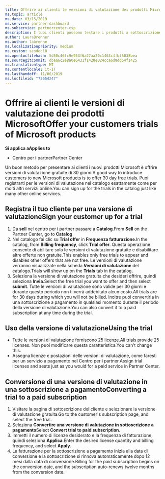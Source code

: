 ```yaml
---
title: Offrire ai clienti le versioni di valutazione dei prodotti Microsoft | Centro per i partner
ms.topic: article
ms.date: 03/15/2019
ms.service: partner-dashboard
ms.subservice: partnercenter-csp
description: I tuoi clienti possono testare i prodotti a sottoscrizione Microsoft per 30 giorni. È possibile iscriversi a queste versioni di valutazione nel catalogo proprio come molti altri Servizi online.
author: LauraBrenner
ms.author: labrenne
ms.localizationpriority: medium
ms.custom: seodec18
ms.openlocfilehash: 5d50c46fc9e953f6a27aa29c1463c4fbf5038bea
ms.sourcegitcommit: dbaa6c2e8a0e6431f1420e024cca6d0dd54f1425
ms.translationtype: MT
ms.contentlocale: it-IT
ms.lasthandoff: 11/06/2019
ms.locfileid: "73654247"
---
```

# <a name="offer-your-customers-trials-of-microsoft-products"></a><span data-ttu-id="0e5d6-104">Offrire ai clienti le versioni di valutazione dei prodotti Microsoft</span><span class="sxs-lookup"><span data-stu-id="0e5d6-104">Offer your customers trials of Microsoft products</span></span>

<span data-ttu-id="0e5d6-105">**Si applica a**</span><span class="sxs-lookup"><span data-stu-id="0e5d6-105">**Applies to**</span></span>

-  <span data-ttu-id="0e5d6-106">Centro per i partner</span><span class="sxs-lookup"><span data-stu-id="0e5d6-106">Partner Center</span></span>

<span data-ttu-id="0e5d6-107">Un buon metodo per presentare ai clienti i nuovi prodotti Microsoft è offrire versioni di valutazione gratuite di 30 giorni.</span><span class="sxs-lookup"><span data-stu-id="0e5d6-107">A good way to introduce customers to new Microsoft products is to offer 30 day free trials.</span></span> <span data-ttu-id="0e5d6-108">Puoi registrarti per le versioni di valutazione nel catalogo esattamente come per molti altri servizi online.</span><span class="sxs-lookup"><span data-stu-id="0e5d6-108">You can sign up for the trials in the catalog just like many other online services.</span></span>  

## <a name="sign-your-customer-up-for-a-trial"></a><span data-ttu-id="0e5d6-109">Registra il tuo cliente per una versione di valutazione</span><span class="sxs-lookup"><span data-stu-id="0e5d6-109">Sign your customer up for a trial</span></span>

1.  <span data-ttu-id="0e5d6-110">Da **sell** nel centro per i partner passare a **Catalog**.</span><span class="sxs-lookup"><span data-stu-id="0e5d6-110">From **Sell** on the Partner Center, go to **Catalog**.</span></span> 
2.  <span data-ttu-id="0e5d6-111">Nel catalogo fai clic su **Trial offer** in **Frequenza fatturazione**.</span><span class="sxs-lookup"><span data-stu-id="0e5d6-111">In the catalog, from **Billing frequency**, click **Trial offer**.</span></span> <span data-ttu-id="0e5d6-112">Questa operazione consente di abilitare solo le versioni di valutazione gratuite e disabilitare altre offerte non gratuite.</span><span class="sxs-lookup"><span data-stu-id="0e5d6-112">This enables only free trials to appear and disables other offers that are not free.</span></span> <span data-ttu-id="0e5d6-113">Le versioni di valutazione verranno visualizzate nella scheda **Versioni di valutazione** del catalogo.</span><span class="sxs-lookup"><span data-stu-id="0e5d6-113">Trials will show up on the **Trials** tab in the catalog.</span></span>
3.  <span data-ttu-id="0e5d6-114">Seleziona la versione di valutazione gratuita che desideri offrire, quindi seleziona **Invia**.</span><span class="sxs-lookup"><span data-stu-id="0e5d6-114">Select the free trial you want to offer and then select **submit**.</span></span> <span data-ttu-id="0e5d6-115">Tutte le versioni di valutazione sono valide per 30 giorni e durante questo periodo non ti verrà addebitato alcun costo.</span><span class="sxs-lookup"><span data-stu-id="0e5d6-115">All trials are for 30 days during which you will not be billed.</span></span> <span data-ttu-id="0e5d6-116">Inoltre puoi convertirla in una sottoscrizione a pagamento in qualsiasi momento durante il periodo della versione di valutazione.</span><span class="sxs-lookup"><span data-stu-id="0e5d6-116">You can also convert it to a paid subscription at any time during the trial.</span></span>

## <a name="using-the-trial"></a><span data-ttu-id="0e5d6-117">Uso della versione di valutazione</span><span class="sxs-lookup"><span data-stu-id="0e5d6-117">Using the trial</span></span>

- <span data-ttu-id="0e5d6-118">Tutte le versioni di valutazione forniscono 25 licenze.</span><span class="sxs-lookup"><span data-stu-id="0e5d6-118">All trials provide 25 licenses.</span></span> <span data-ttu-id="0e5d6-119">Non puoi modificare questa caratteristica.</span><span class="sxs-lookup"><span data-stu-id="0e5d6-119">You can't change this.</span></span>
- <span data-ttu-id="0e5d6-120">Assegna licenze e postazioni delle versioni di valutazione, come faresti per un servizio a pagamento nel Centro per i partner.</span><span class="sxs-lookup"><span data-stu-id="0e5d6-120">Assign trial licenses and seats just as you would for a paid service in Partner Center.</span></span>

## <a name="converting-a-trial-to-a-paid-subscription"></a><span data-ttu-id="0e5d6-121">Conversione di una versione di valutazione in una sottoscrizione a pagamento</span><span class="sxs-lookup"><span data-stu-id="0e5d6-121">Converting a trial to a paid subscription</span></span>

1.  <span data-ttu-id="0e5d6-122">Visitare la pagina di sottoscrizione del cliente e selezionare la versione di valutazione gratuita.</span><span class="sxs-lookup"><span data-stu-id="0e5d6-122">Go to the customer's subscription page, and select the free trial.</span></span>
2.  <span data-ttu-id="0e5d6-123">Seleziona **Convertire una versione di valutazione in sottoscrizione a pagamento**</span><span class="sxs-lookup"><span data-stu-id="0e5d6-123">Select **Convert trial to paid subscription**.</span></span>
3.  <span data-ttu-id="0e5d6-124">Immetti il numero di licenze desiderato e la frequenza di fatturazione, quindi seleziona **Applica**.</span><span class="sxs-lookup"><span data-stu-id="0e5d6-124">Enter the desired license quantity and billing frequency, and select **Apply**.</span></span>
4.  <span data-ttu-id="0e5d6-125">La fatturazione per la sottoscrizione a pagamento inizia alla data di conversione e la sottoscrizione si rinnova automaticamente dopo 12 mesi dalla data di conversione.</span><span class="sxs-lookup"><span data-stu-id="0e5d6-125">Billing for the paid subscription begins on the conversion date, and the subscription auto-renews twelve months from the conversion date.</span></span> 

